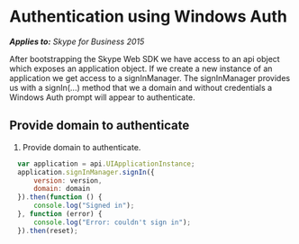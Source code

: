 
# Authentication using Windows Auth

 _**Applies to:** Skype for Business 2015_

After bootstrapping the Skype Web SDK we have access to an api object which exposes an application object.  If we create a new instance of an application we get access to a signInManager.  The signInManager provides us with a signIn(...) method that we a domain and without credentials a Windows Auth prompt will appear to authenticate.

## Provide domain to authenticate

1. Provide domain to authenticate.

  ```js
    var application = api.UIApplicationInstance;
    application.signInManager.signIn({
        version: version,
        domain: domain
    }).then(function () {
        console.log("Signed in");
    }, function (error) {
        console.log("Error: couldn't sign in");
    }).then(reset);
  ```
